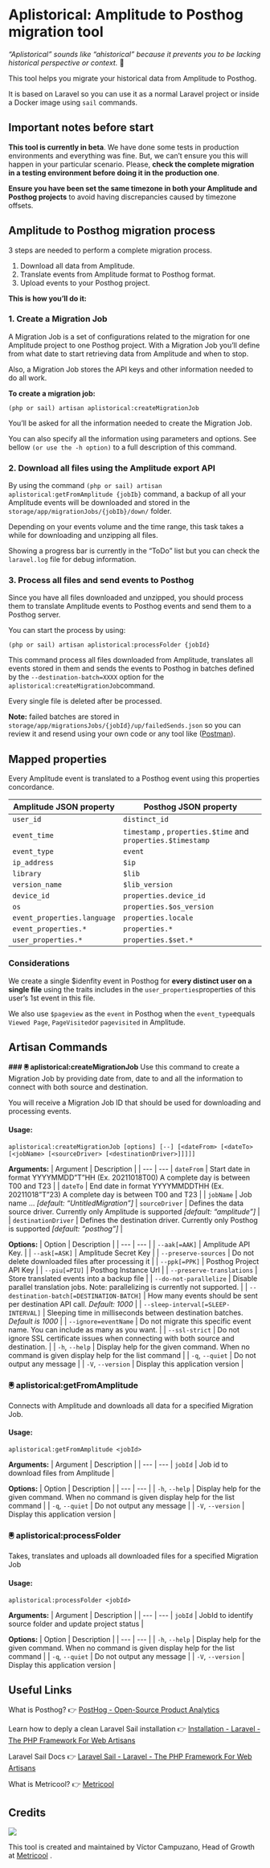# Aplistorical: Amplitude to Posthog migration tool
_“Aplistorical” sounds like “ahistorical” because it prevents you to be lacking historical perspective or context._ 😬

This tool helps you migrate your historical data from Amplitude to Posthog.

It is based on Laravel so you can use it as a normal Laravel project or inside a Docker image using `sail` commands.

## Important notes before start
**This tool is currently in beta**. We have done some tests in production environments and everything was fine. But, we can’t ensure you this will happen in your particular scenario. Please, **check the complete migration in a testing environment before doing it in the production one**.

**Ensure you have been set the same timezone in both your Amplitude and Posthog projects** to avoid having discrepancies caused by timezone offsets.



## Amplitude to Posthog migration process
3 steps are needed to perform a complete migration process.

1. Download all data from Amplitude.
2. Translate events from Amplitude format to Posthog format.
3. Upload events to your Posthog project.

**This is how you’ll do it:**

### 1. Create a Migration Job
A Migration Job is a set of configurations related to the migration for one Amplitude project to one Posthog project. With a Migration Job you’ll define from what date to start retrieving data from Amplitude and when to stop.

Also, a Migration Job stores the API keys and other information needed to do all work.

**To create a migration job:**
```
(php or sail) artisan aplistorical:createMigrationJob
```

You’ll be asked for all the information needed to create the Migration Job.

You can also specify all the information using parameters and options. See bellow  `(or use the -h option)`  to a full description of this command.

### 2. Download all files using the Amplitude export API
By using the command `(php or sail) artisan aplistorical:getFromAmplitude {jobIb}` command, a backup of all your Amplitude events will be downloaded and stored in the `storage/app/migrationJobs/{jobIb}/down/` folder.

Depending on your events volume and the time range, this task takes a while for downloading and unzipping all files. 

Showing a progress bar is currently in the “ToDo” list but you can check the `laravel.log` file for debug information.

### 3. Process all files and send events to Posthog
Since you have all files downloaded and unzipped, you should process them to translate Amplitude events to Posthog events and send them to a Posthog server.

You can start the process by using:
```
(php or sail) artisan aplistorical:processFolder {jobId}
```

This command process all files downloaded from Amplitude, translates all events stored in them and sends the events to Posthog in batches defined by the `--destination-batch=XXXX` option for the `aplistorical:createMigrationJob`command.

Every single file is deleted after be processed.

**Note:** failed batches are stored in `storage/app/migrationsJobs/{jobId}/up/failedSends.json` so you can review it and resend using your own code or any tool like  ([Postman](https://www.postman.com/)).


## Mapped properties
Every Amplitude event is translated to a Posthog event using this properties concordance.

| Amplitude JSON property | Posthog JSON property |
| --- | --- |
| `user_id` | `distinct_id` |
| `event_time` | `timestamp` , `properties.$time`  and `properties.$timestamp`|
| `event_type` | `event` |
| `ip_address` | `$ip` |
| `library` | `$lib` |
| `version_name` | `$lib_version` |
| `device_id` | `properties.device_id` |
| `os` | `properties.$os_version` |
| `event_properties.language` | `properties.locale` |
| `event_properties.*` | `properties.*` |
| `user_properties.*` | `properties.$set.*` |

### Considerations
We create a single $idenfity event in Posthog for **every distinct user on a single file** using the traits includes in the `user_properties`properties of this user’s 1st event in this file.

We also use `$pageview` as the `event` in Posthog when the `event_type`equals `Viewed Page`, `PageVisited`or `pagevisited` in Amplitude.


## Artisan Commands

**### 🖲 aplistorical:createMigrationJob**
Use this command to create a Migration Job by providing date from, date to and all the information to connect with both source and destination. 

You will receive a Migration Job ID that should be used for downloading and processing events.

#### Usage:
```
aplistorical:createMigrationJob [options] [--] [<dateFrom> [<dateTo> [<jobName> [<sourceDriver> [<destinationDriver>]]]]]
```

**Arguments:**
| Argument | Description |
| --- | --- |
 `dateFrom` | Start date in format YYYYMMDD”T”HH (Ex. 20211018T00) A complete day is between T00 and T23 |
| `dateTo` | End date in format YYYYMMDDTHH (Ex. 20211018”T”23) A complete day is between T00 and T23 |
| `jobName` |  Job name … _[default: “UntitledMigration”]_
| `sourceDriver` | Defines the data source driver. Currently only Amplitude is supported _[default: “amplitude”]_ |
| `destinationDriver` | Defines the destination driver. Currently only Posthog is supported _[default: “posthog”]_ |


**Options:**
| Option | Description |
| --- | --- |
| `--aak[=AAK]` | Amplitude API Key. |
| `--ask[=ASK]` | Amplitude Secret Key |
| `--preserve-sources` | Do not delete downloaded files after processing it |
| `--ppk[=PPK]` | Posthog Project API Key |
| `--piu[=PIU]` | Posthog Instance Url |
| `--preserve-translations` | Store translated events into a backup file |
| `--do-not-parallelize` | Disable parallel translation jobs. Note: parallelizing is currently not supported. |
| `--destination-batch[=DESTINATION-BATCH]` | How many events should be sent per destination API call. *_Default: 1000_* |
| `--sleep-interval[=SLEEP-INTERVAL]` | Sleeping time in milliseconds between destination batches. _Default is 1000_ |
| `--ignore=eventName` | Do not migrate this specific event name. You can include as many as you want. |
| `--ssl-strict` | Do not ignore SSL certificate issues when connecting with both source and destination. |
| `-h`, `--help`  | Display help for the given command. When no command is given display help for the list command |
| `-q`, `--quiet`  | Do not output any message |
| `-V`, `--version`  | Display this application version |

### 🖲 aplistorical:getFromAmplitude
Connects with Amplitude and downloads all data for a specified Migration Job.

#### Usage:
```
aplistorical:getFromAmplitude <jobId>
```

**Arguments:**
| Argument | Description |
| --- | --- |
 `jobId` | Job id to download files from Amplitude |



**Options:**
| Option | Description |
| --- | --- |
| `-h`, `--help`  | Display help for the given command. When no command is given display help for the list command |
| `-q`, `--quiet`  | Do not output any message |
| `-V`, `--version`  | Display this application version |


### 🖲 aplistorical:processFolder
Takes, translates and uploads all downloaded files for a specified Migration Job 

#### Usage:
```
aplistorical:processFolder <jobId>
```

**Arguments:**
| Argument | Description |
| --- | --- |
 `jobId` | JobId to identify source folder and update project status |

**Options:**
| Option | Description |
| --- | --- |
| `-h`, `--help`  | Display help for the given command. When no command is given display help for the list command |
| `-q`, `--quiet`  | Do not output any message |
| `-V`, `--version`  | Display this application version |

## Useful Links
What is Posthog? 👉 [PostHog - Open-Source Product Analytics](https://posthog.com/)

Learn how to deply a clean Laravel Sail installation 👉 [Installation - Laravel - The PHP Framework For Web Artisans](https://laravel.com/docs/8.x/installation#your-first-laravel-project)

Laravel Sail Docs 👉 [Laravel Sail - Laravel - The PHP Framework For Web Artisans](https://laravel.com/docs/8.x/sail)

What is Metricool? 👉 [Metricool](https://metricool.com/)



## Credits
<p align=“center”>
  <img src="https://metricool.com/wp-content/uploads/metricool-logo-reduced-21.png" />
</p>

This tool is created and maintained by Víctor Campuzano, Head of Growth at [Metricool](https://metricool.com) .
